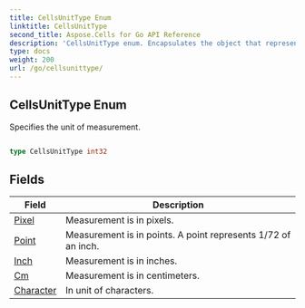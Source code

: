 ```yaml
---
title: CellsUnitType Enum 
linktitle: CellsUnitType
second_title: Aspose.Cells for Go API Reference
description: 'CellsUnitType enum. Encapsulates the object that represents cellsunittype in Go.'
type: docs
weight: 200
url: /go/cellsunittype/
---
```


## CellsUnitType Enum

Specifies the unit of measurement.

```go

type CellsUnitType int32


```

## Fields

| Field | Description |
| --- | --- |
|[Pixel](./pixel/) | Measurement is in pixels. | 
|[Point](./point/) | Measurement is in points. A point represents 1/72 of an inch. | 
|[Inch](./inch/) | Measurement is in inches. | 
|[Cm](./cm/) | Measurement is in centimeters. | 
|[Character](./character/) | In unit of characters. | 
